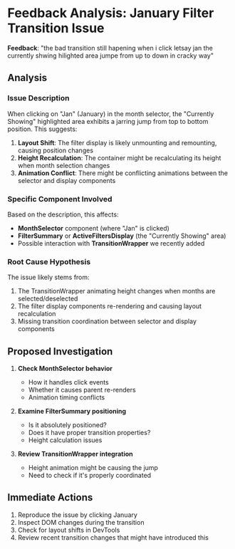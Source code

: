 # Feedback Analysis: January Filter Transition Issue

**Feedback**: "the bad transition still hapening when i click letsay jan the currently shwing hilighted area jumpe from up to down in cracky way"

## Analysis

### Issue Description
When clicking on "Jan" (January) in the month selector, the "Currently Showing" highlighted area exhibits a jarring jump from top to bottom position. This suggests:

1. **Layout Shift**: The filter display is likely unmounting and remounting, causing position changes
2. **Height Recalculation**: The container might be recalculating its height when month selection changes
3. **Animation Conflict**: There might be conflicting animations between the selector and display components

### Specific Component Involved
Based on the description, this affects:
- **MonthSelector** component (where "Jan" is clicked)
- **FilterSummary** or **ActiveFiltersDisplay** (the "Currently Showing" area)
- Possible interaction with **TransitionWrapper** we recently added

### Root Cause Hypothesis
The issue likely stems from:
1. The TransitionWrapper animating height changes when months are selected/deselected
2. The filter display components re-rendering and causing layout recalculation
3. Missing transition coordination between selector and display components

## Proposed Investigation

1. **Check MonthSelector behavior**
   - How it handles click events
   - Whether it causes parent re-renders
   - Animation timing conflicts

2. **Examine FilterSummary positioning**
   - Is it absolutely positioned?
   - Does it have proper transition properties?
   - Height calculation issues

3. **Review TransitionWrapper integration**
   - Height animation might be causing the jump
   - Need to check if it's properly coordinated

## Immediate Actions
1. Reproduce the issue by clicking January
2. Inspect DOM changes during the transition
3. Check for layout shifts in DevTools
4. Review recent transition changes that might have introduced this